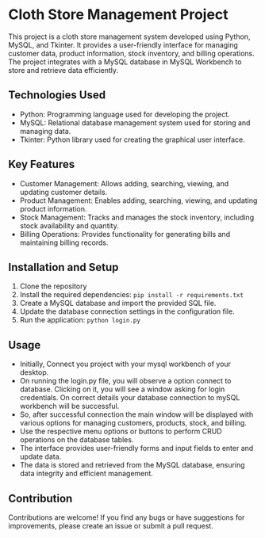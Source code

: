 # Cloth Store Management Project

This project is a cloth store management system developed using Python, MySQL, and Tkinter. It provides a user-friendly interface for managing customer data, product information, stock inventory, and billing operations. The project integrates with a MySQL database in MySQL Workbench to store and retrieve data efficiently.

## Technologies Used

- Python: Programming language used for developing the project.
- MySQL: Relational database management system used for storing and managing data.
- Tkinter: Python library used for creating the graphical user interface.

## Key Features

- Customer Management: Allows adding, searching, viewing, and updating customer details.
- Product Management: Enables adding, searching, viewing, and updating product information.
- Stock Management: Tracks and manages the stock inventory, including stock availability and quantity.
- Billing Operations: Provides functionality for generating bills and maintaining billing records.

## Installation and Setup

1. Clone the repository
2. Install the required dependencies: `pip install -r requirements.txt`
3. Create a MySQL database and import the provided SQL file.
4. Update the database connection settings in the configuration file.
5. Run the application: `python login.py`

## Usage

- Initially, Connect you project with your mysql workbench of your desktop.
- On running the login.py file, you will observe a option connect to database. Clicking on it, you will see a window asking for login credentials. On correct 
  details your database connection to mySQL workbench will be successful.
- So, after successful connection the main window will be displayed with various options for managing customers, products, stock, and billing.
- Use the respective menu options or buttons to perform CRUD operations on the database tables.
- The interface provides user-friendly forms and input fields to enter and update data.
- The data is stored and retrieved from the MySQL database, ensuring data integrity and efficient management.

## Contribution

Contributions are welcome! If you find any bugs or have suggestions for improvements, please create an issue or submit a pull request.


